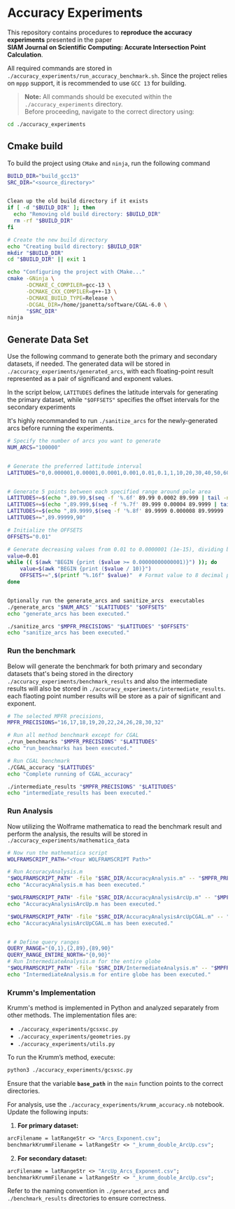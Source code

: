 # Accuracy Experiments
This repository contains procedures to **reproduce the accuracy experiments** presented in the paper  
**SIAM Journal on Scientific Computing: Accurate Intersection Point Calculation**.

All required commands are stored in `./accuracy_experiments/run_accuracy_benchmark.sh`. Since the project relies on `mppp` support, it is recommended to use `GCC 13` for building.


> **Note:** All commands should be executed within the `./accuracy_experiments` directory.  
> Before proceeding, navigate to the correct directory using:
```bash
cd ./accuracy_experiments
```


## Cmake build
To build the project using `CMake` and `ninja`, run the following command
```bash
BUILD_DIR="build_gcc13"
SRC_DIR="<source_directory>"


Clean up the old build directory if it exists
if [ -d "$BUILD_DIR" ]; then
  echo "Removing old build directory: $BUILD_DIR"
  rm -rf "$BUILD_DIR"
fi

# Create the new build directory
echo "Creating build directory: $BUILD_DIR"
mkdir "$BUILD_DIR"
cd "$BUILD_DIR" || exit 1

echo "Configuring the project with CMake..."
cmake -GNinja \
      -DCMAKE_C_COMPILER=gcc-13 \
      -DCMAKE_CXX_COMPILER=g++-13 \
      -DCMAKE_BUILD_TYPE=Release \
      -DCGAL_DIR=/home/jpanetta/software/CGAL-6.0 \
      "$SRC_DIR"
ninja


```

## Generate Data Set
Use the following command to generate both the primary and secondary datasets, if needed. The generated data will be stored in `./accuracy_experiments/generated_arcs`, with each floating-point result represented as a pair of significand and exponent values.  

In the script below, `LATITUDES` defines the latitude intervals for generating the primary dataset, while `"$OFFSETS"` specifies the offset intervals for the secondary experiments

It's highly recommanded to run `./sanitize_arcs` for the newly-generated arcs before running the experiments.

```bash
# Specify the number of arcs you want to generate
NUM_ARCS="100000"


# Generate the preferred lattitude interval
LATITUDES="0,0.000001,0.00001,0.0001,0.001,0.01,0.1,1,10,20,30,40,50,60,70,80,89,89.9"


# Generate 5 points between each specified range around pole area
LATITUDES+=$(echo ",89.99,$(seq -f '%.6f' 89.99 0.0002 89.999 | tail -n +2 | head -n 4 | tr '\n' ',' | sed 's/,$//')")
LATITUDES+=$(echo ",89.999,$(seq -f '%.7f' 89.999 0.00004 89.9999 | tail -n +2 | head -n 4 | tr '\n' ',' | sed 's/,$//')")
LATITUDES+=$(echo ",89.9999,$(seq -f '%.8f' 89.9999 0.000008 89.99999 | tail -n +2 | head -n 4 | tr '\n' ',' | sed 's/,$//')")
LATITUDES+=",89.99999,90"

# Initialize the OFFSETS
OFFSETS="0.01"

# Generate decreasing values from 0.01 to 0.0000001 (1e-15), dividing by 10 at each step
value=0.01
while (( $(awk "BEGIN {print ($value >= 0.00000000000001)}") )); do
    value=$(awk "BEGIN {print ($value / 10)}")
    OFFSETS+=",$(printf "%.16f" $value)"  # Format value to 8 decimal places
done


Optionally run the generate_arcs and sanitize_arcs  executables 
./generate_arcs "$NUM_ARCS" "$LATITUDES" "$OFFSETS"
echo "generate_arcs has been executed."

./sanitize_arcs "$MPFR_PRECISIONS" "$LATITUDES" "$OFFSETS"
echo "sanitize_arcs has been executed."

```


### Run the benchmark
Below will generate the benchmark for both primary and secondary datasets that's being stored in the directory `./accuracy_experiments/benchmark_results` and also the intermediate results will also be stored in `./accuracy_experiments/intermediate_results`. each flaoting point number results will be store as a pair of significant and exponent.

```bash
# The selected MPFR precisions,
MPFR_PRECISIONS="16,17,18,19,20,22,24,26,28,30,32"

# Run all method benchmark except for CGAL
./run_benchmarks "$MPFR_PRECISIONS" "$LATITUDES"
echo "run_benchmarks has been executed."

# Run CGAL benchmark
./CGAL_accuracy "$LATITUDES"
echo "Complete running of CGAL_accuracy"

./intermediate_results "$MPFR_PRECISIONS" "$LATITUDES"
echo "intermediate_results has been executed."
```

### Run Analysis 
Now utilizing the Wolframe mathematica to read the benchmark result and perform the analysis, the results will be stored in `./accuracy_experiments/mathematica_data`

```bash
# Now run the mathematica script
WOLFRAMSCRIPT_PATH="<Your WOLFRAMSCRIPT Path>"

# Run AccuracyAnalysis.m
"$WOLFRAMSCRIPT_PATH" -file "$SRC_DIR/AccuracyAnalysis.m" -- "$MPFR_PRECISIONS" "$LATITUDES"
echo "AccuracyAnalysis.m has been executed."

"$WOLFRAMSCRIPT_PATH" -file "$SRC_DIR/AccuracyAnalysisArcUp.m" -- "$MPFR_PRECISIONS" "$OFFSETS"
echo "AccuracyAnalysisArcUp.m has been executed."

"$WOLFRAMSCRIPT_PATH" -file "$SRC_DIR/AccuracyAnalysisArcUpCGAL.m" -- "$MPFR_PRECISIONS" "$OFFSETS"
echo "AccuracyAnalysisArcUpCGAL.m has been executed."


# # Define query ranges
QUERY_RANGE="{0,1},{2,89},{89,90}"
QUERY_RANGE_ENTIRE_NORTH="{0,90}"
# Run IntermediateAnalysis.m for the entire globe
"$WOLFRAMSCRIPT_PATH" -file "$SRC_DIR/IntermediateAnalysis.m" -- "$MPFR_PRECISIONS" "$LATITUDES" "$QUERY_RANGE_ENTIRE_NORTH"
echo "IntermediateAnalysis.m for entire globe has been executed."
```

### Krumm's Implementation
Krumm's method is implemented in Python and analyzed separately from other methods.
The implementation files are:

- `./accuracy_experiments/gcsxsc.py`
- `./accuracy_experiments/geometries.py`
- `./accuracy_experiments/utils.py`

To run the Krumm’s method, execute:

```bash
python3 ./accuracy_experiments/gcsxsc.py
```

Ensure that the variable **`base_path`** in the `main` function points to the correct directories.

For analysis, use the `./accuracy_experiments/krumm_accuracy.nb` notebook. Update the following inputs:

1. **For primary dataset:**
```mathematica
arcFilename = latRangeStr <> "Arcs_Exponent.csv";
benchmarkKrummFilename = latRangeStr <> "_krumm_double_ArcUp.csv";
```
2. **For secondary dataset:**
```mathematica
arcFilename = latRangeStr <> "ArcUp_Arcs_Exponent.csv";
benchmarkKrummFilename = latRangeStr <> "_krumm_double_ArcUp.csv";
```

Refer to the naming convention in `./generated_arcs` and `./benchmark_results` directories to ensure correctness.
